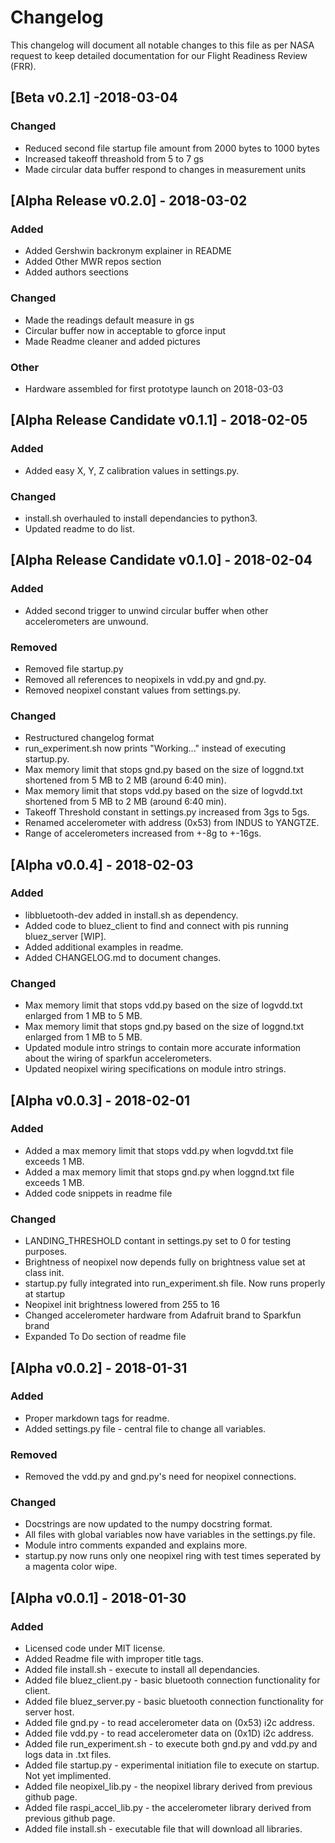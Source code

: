 # Changelog
This changelog will document all notable changes to this file as per NASA 
request to keep detailed documentation for our Flight Readiness Review (FRR).

## [Beta v0.2.1] -2018-03-04
### Changed
- Reduced second file startup file amount from 2000 bytes to 1000 bytes
- Increased takeoff threashold from 5 to 7 gs
- Made circular data buffer respond to changes in measurement units

## [Alpha Release v0.2.0] - 2018-03-02
### Added
- Added Gershwin backronym explainer in README
- Added Other MWR repos section
- Added authors seections
### Changed
- Made the readings default measure in gs
- Circular buffer now in acceptable to gforce input
- Made Readme cleaner and added pictures
### Other
- Hardware assembled for first prototype launch on 2018-03-03

## [Alpha Release Candidate v0.1.1] - 2018-02-05
### Added
- Added easy X, Y, Z calibration values in settings.py.
### Changed
- install.sh overhauled to install dependancies to python3.
- Updated readme to do list.

## [Alpha Release Candidate v0.1.0] - 2018-02-04
### Added
- Added second trigger to unwind circular buffer when other accelerometers are unwound.
### Removed
- Removed file startup.py
- Removed all references to neopixels in vdd.py and gnd.py.
- Removed neopixel constant values from settings.py.
### Changed
- Restructured changelog format
- run_experiment.sh now prints "Working..." instead of executing startup.py.
- Max memory limit that stops gnd.py based on the size of loggnd.txt shortened from 5 MB to 2 MB (around 6:40 min).
- Max memory limit that stops vdd.py based on the size of logvdd.txt shortened from 5 MB to 2 MB (around 6:40 min).
- Takeoff Threshold constant in settings.py increased from 3gs to 5gs.
- Renamed accelerometer with address (0x53) from INDUS to YANGTZE.
- Range of accelerometers increased from +-8g to +-16gs.

## [Alpha v0.0.4] - 2018-02-03
### Added
- libbluetooth-dev added in install.sh as dependency.
- Added code to bluez\_client to find and connect with pis running bluez_server [WIP].
- Added additional examples in readme.
- Added CHANGELOG.md to document changes.
### Changed
- Max memory limit that stops vdd.py based on the size of logvdd.txt enlarged from 1 MB to 5 MB.
- Max memory limit that stops gnd.py based on the size of loggnd.txt enlarged from 1 MB to 5 MB.
- Updated module intro strings to contain more accurate information about the wiring of sparkfun accelerometers.
- Updated neopixel wiring specifications on module intro strings.

## [Alpha v0.0.3] - 2018-02-01
### Added
- Added a max memory limit that stops vdd.py when logvdd.txt file exceeds 1 MB.
- Added a max memory limit that stops gnd.py when loggnd.txt file exceeds 1 MB.
- Added code snippets in readme file
### Changed
- LANDING_THRESHOLD contant in settings.py set to 0 for testing purposes.
- Brightness of neopixel now depends fully on brightness value set at class init.
- startup.py fully integrated into run_experiment.sh file. Now runs properly at startup 
- Neopixel init brightness lowered from 255 to 16
- Changed accelerometer hardware from Adafruit brand to Sparkfun brand
- Expanded To Do section of readme file

## [Alpha v0.0.2] - 2018-01-31
### Added
- Proper markdown tags for readme.
- Added settings.py file - central file to change all variables.
### Removed
- Removed the vdd.py and gnd.py's need for neopixel connections.
### Changed
- Docstrings are now updated to the numpy docstring format.
- All files with global variables now have variables in the settings.py file.
- Module intro comments expanded and explains more.
- startup.py now runs only one neopixel ring with test times seperated by a magenta color wipe.

## [Alpha v0.0.1] - 2018-01-30
### Added 
- Licensed code under MIT license.
- Added Readme file with improper title tags.
- Added file install.sh - execute to install all dependancies.
- Added file bluez_client.py - basic bluetooth connection functionality for client.
- Added file bluez_server.py - basic bluetooth connection functionality for server host.
- Added file gnd.py - to read accelerometer data on (0x53) i2c address.
- Added file vdd.py - to read accelerometer data on (0x1D) i2c address.
- Added file run_experiment.sh - to execute both gnd.py and vdd.py and logs data in .txt files.
- Added file startup.py - experimental initiation file to execute on startup. Not yet implimented.
- Added file neopixel_lib.py - the neopixel library derived from previous github page.
- Added file raspi\_accel_lib.py - the accelerometer library derived from previous github page.
- Added file install.sh - executable file that will download all libraries.
